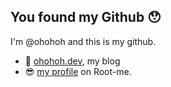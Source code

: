 ## You found my Github :hushed:

I'm @ohohoh and this is my github.

- :ledger: [ohohoh.dev](https://ohohoh.dev), my blog 
- :sunglasses: [my profile](https://www.root-me.org/ohohoh-47809) on Root-me.

<!--
**ahihuh/ahihuh** is a ✨ _special_ ✨ repository because its `README.md` (this file) appears on your GitHub profile.

Here are some ideas to get you started:

- 🔭 I’m currently working on ...
- 🌱 I’m currently learning ...
- 👯 I’m looking to collaborate on ...
- 🤔 I’m looking for help with ...
- 💬 Ask me about ...
- 📫 How to reach me: ...
- 😄 Pronouns: ...
- ⚡ Fun fact: ...
-->
